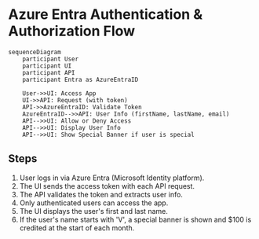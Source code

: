 # Azure Entra Authentication & Authorization Flow

```mermaid
sequenceDiagram
    participant User
    participant UI
    participant API
    participant Entra as AzureEntraID

    User->>UI: Access App
    UI->>API: Request (with token)
    API->>AzureEntraID: Validate Token
    AzureEntraID-->>API: User Info (firstName, lastName, email)
    API-->>UI: Allow or Deny Access
    API-->>UI: Display User Info
    API-->>UI: Show Special Banner if user is special
```

## Steps
1. User logs in via Azure Entra (Microsoft Identity platform).
2. The UI sends the access token with each API request.
3. The API validates the token and extracts user info.
4. Only authenticated users can access the app.
5. The UI displays the user's first and last name.
6. If the user's name starts with 'V', a special banner is shown and $100 is credited at the start of each month.
